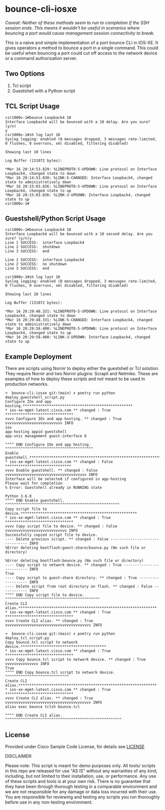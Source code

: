 # bounce-cli-iosxe

*Caveat: Neither of these methods seem to run to completion if the SSH session ends. This means it wouldn't be useful in scenarios where bouncing a port would cause management session connectivity to break.*

This is a naive and simple implementation of a port bounce CLI in IOS-XE. It gives operators a method to bounce a port in a single command. This could be useful when bouncing a port could cut off access to the network device or a command authorization server.
## Two Options
1. Tcl script
2. Guestshell with a Python script

## TCL Script Usage
```
csr1000v-1#bounce Loopback4 10
Interface Loopback4 will be bounced with a 10 delay. Are you sure? (y/n)
y
csr1000v-1#sh log last 10
Syslog logging: enabled (0 messages dropped, 3 messages rate-limited, 0 flushes, 0 overruns, xml disabled, filtering disabled)

Showing last 10 lines

Log Buffer (131072 bytes):

*Mar 16 20:14:53.829: %LINEPROTO-5-UPDOWN: Line protocol on Interface Loopback4, changed state to down
*Mar 16 20:14:53.830: %LINK-5-CHANGED: Interface Loopback4, changed state to administratively down
*Mar 16 20:15:03.836: %LINEPROTO-5-UPDOWN: Line protocol on Interface Loopback4, changed state to up
*Mar 16 20:15:03.836: %LINK-3-UPDOWN: Interface Loopback4, changed state to up
csr1000v-1#
```

## Guestshell/Python Script Usage
```
csr1000v-1#bounce Loopback4 10
Interface Loopback4 will be bounced with a 10 second delay. Are you sure? (y/n)y
Line 1 SUCCESS:  interface Loopback4
Line 2 SUCCESS:  shutdown
Line 3 SUCCESS:  end

Line 1 SUCCESS:  interface Loopback4
Line 2 SUCCESS:  no shutdown
Line 3 SUCCESS:  end

csr1000v-1#sh log last 10
Syslog logging: enabled (0 messages dropped, 3 messages rate-limited, 0 flushes, 0 overruns, xml disabled, filtering disabled)

Showing last 10 lines

Log Buffer (131072 bytes):

*Mar 16 20:29:48.331: %LINEPROTO-5-UPDOWN: Line protocol on Interface Loopback4, changed state to down
*Mar 16 20:29:48.331: %LINK-5-CHANGED: Interface Loopback4, changed state to administratively down
*Mar 16 20:29:58.400: %LINEPROTO-5-UPDOWN: Line protocol on Interface Loopback4, changed state to up
*Mar 16 20:29:58.400: %LINK-3-UPDOWN: Interface Loopback4, changed state to up
```

## Example Deployment
There are scripts using Nornir to deploy either the guestshell or Tcl solution. They require Nornir and two Nornir plugins: Scrapli and Netmiko. These are examples of how to deploy these scripts and not meant to be used in production networks.

```
➜  bounce-cli-iosxe git:(main) ✗ poetry run python deploy_guestshell_script.py
Configure IOx and app hosting.**************************************************
* ios-xe-mgmt-latest.cisco.com ** changed : True *******************************
vvvv Configure IOx and app hosting. ** changed : True vvvvvvvvvvvvvvvvvvvvvvvvvv INFO
iox
app-hosting appid guestshell
app-vnic management guest-interface 0

^^^^ END Configure IOx and app hosting. ^^^^^^^^^^^^^^^^^^^^^^^^^^^^^^^^^^^^^^^^
Enable guestshell.**************************************************************
* ios-xe-mgmt-latest.cisco.com ** changed : False ******************************
vvvv Enable guestshell. ** changed : False vvvvvvvvvvvvvvvvvvvvvvvvvvvvvvvvvvvvv INFO
Interface will be selected if configured in app-hosting
Please wait for completion
% Error: Guestshell already in RUNNING state

Python 3.6.8
^^^^ END Enable guestshell. ^^^^^^^^^^^^^^^^^^^^^^^^^^^^^^^^^^^^^^^^^^^^^^^^^^^^
Copy script file to device.*****************************************************
* ios-xe-mgmt-latest.cisco.com ** changed : True *******************************
vvvv Copy script file to device. ** changed : False vvvvvvvvvvvvvvvvvvvvvvvvvvvv INFO
Successfully copied script file to device.
---- Delete previous script. ** changed : False -------------------------------- INFO
%Error deleting bootflash:guest-share/bounce.py (No such file or directory)

%Error deleting bootflash:bounce.py (No such file or directory)
---- Copy script to network device. ** changed : True -------------------------- INFO
True
---- Copy script to guest-share directory. ** changed : True ------------------- INFO
---- Delete script from root directory on flash. ** changed : False ------------ INFO
^^^^ END Copy script file to device. ^^^^^^^^^^^^^^^^^^^^^^^^^^^^^^^^^^^^^^^^^^^
Create CLI alias.***************************************************************
* ios-xe-mgmt-latest.cisco.com ** changed : True *******************************
vvvv Create CLI alias. ** changed : True vvvvvvvvvvvvvvvvvvvvvvvvvvvvvvvvvvvvvvv INFO
```

```
➜  bounce-cli-iosxe git:(main) ✗ poetry run python deploy_tcl_script.py 
Copy bounce.tcl script to network device.***************************************
* ios-xe-mgmt-latest.cisco.com ** changed : True *******************************
vvvv Copy bounce.tcl script to network device. ** changed : True vvvvvvvvvvvvvvv INFO
True
^^^^ END Copy bounce.tcl script to network device. ^^^^^^^^^^^^^^^^^^^^^^^^^^^^^
Create CLI alias.***************************************************************
* ios-xe-mgmt-latest.cisco.com ** changed : True *******************************
vvvv Create CLI alias. ** changed : True vvvvvvvvvvvvvvvvvvvvvvvvvvvvvvvvvvvvvvv INFO
alias exec bounce tclsh bounce.tcl

^^^^ END Create CLI alias. ^^^^^^^^^^^^^^^^^^^^^^^^^^^^^^^^^^^^^^^^^^^^^^^^^^^^^
```
## License

Provided under Cisco Sample Code License, for details see [LICENSE](LICENSE)

DISCLAIMER:

Please note: This script is meant for demo purposes only. All tools/ scripts in this repo are released for use "AS IS" without any warranties of any kind, including, but not limited to their installation, use, or performance. Any use of these scripts and tools is at your own risk. There is no guarantee that they have been through thorough testing in a comparable environment and we are not responsible for any damage or data loss incurred with their use. You are responsible for reviewing and testing any scripts you run thoroughly before use in any non-testing environment.